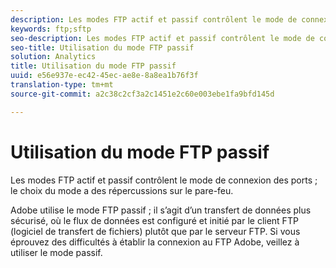 ```yaml
---
description: Les modes FTP actif et passif contrôlent le mode de connexion des ports ; le choix du mode a des répercussions sur le pare-feu.
keywords: ftp;sftp
seo-description: Les modes FTP actif et passif contrôlent le mode de connexion des ports ; le choix du mode a des répercussions sur le pare-feu.
seo-title: Utilisation du mode FTP passif
solution: Analytics
title: Utilisation du mode FTP passif
uuid: e56e937e-ec42-45ec-ae8e-8a8ea1b76f3f
translation-type: tm+mt
source-git-commit: a2c38c2cf3a2c1451e2c60e003ebe1fa9bfd145d

---
```



# Utilisation du mode FTP passif

Les modes FTP actif et passif contrôlent le mode de connexion des ports ; le choix du mode a des répercussions sur le pare-feu.

Adobe utilise le mode FTP passif ; il s’agit d’un transfert de données plus sécurisé, où le flux de données est configuré et initié par le client FTP (logiciel de transfert de fichiers) plutôt que par le serveur FTP. Si vous éprouvez des difficultés à établir la connexion au FTP Adobe, veillez à utiliser le mode passif.
